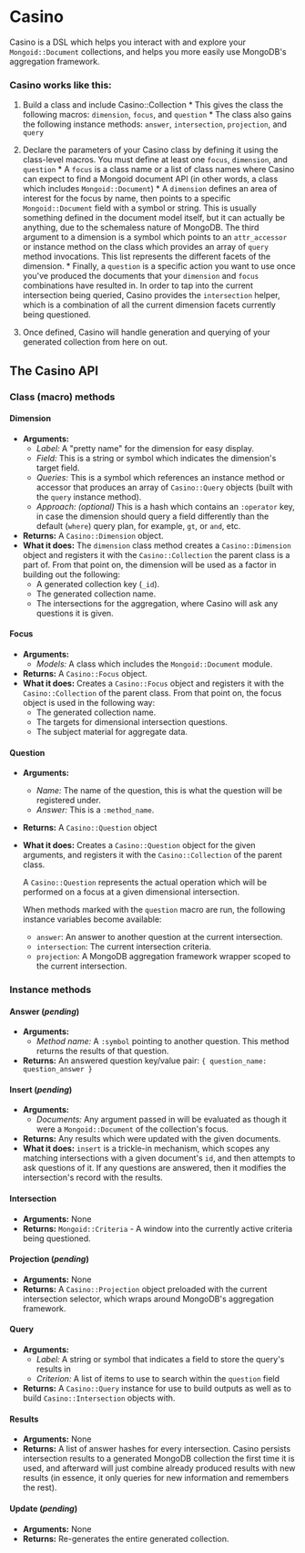# Casino

Casino is a DSL which helps you interact with and explore your `Mongoid::Document` collections, and helps you more easily use MongoDB's aggregation framework.

### Casino works like this:

  1. Build a class and include Casino::Collection
    * This gives the class the following macros: `dimension`, `focus`, and `question`
    * The class also gains the following instance methods: `answer`, `intersection`, `projection`, and `query`

  2. Declare the parameters of your Casino class by defining it using the class-level macros.  You must define at least one `focus`, `dimension`, and `question`
    * A `focus` is a class name or a list of class names where Casino can expect to find a Mongoid document API (in other words, a class which includes `Mongoid::Document`)
    * A `dimension` defines an area of interest for the focus by name, then points to a specific `Mongoid::Document` field with a symbol or string.  This is usually something defined in the document model itself, but it can actually be anything, due to the schemaless nature of MongoDB.
      The third argument to a dimension is a symbol which points to an `attr_accessor` or instance method on the class which provides an array of `query` method invocations.  This list represents the different facets of the dimension.
    * Finally, a `question` is a specific action you want to use once you've produced the documents that your `dimension` and `focus` combinations have resulted in.
      In order to tap into the current intersection being queried, Casino provides the `intersection` helper, which is a combination of all the current dimension facets currently being questioned.

  3. Once defined, Casino will handle generation and querying of your generated collection from here on out.

## The Casino API

### Class (macro) methods

#### Dimension
  * **Arguments:**
    * *Label:* A "pretty name" for the dimension for easy display.
    * *Field:* This is a string or symbol which indicates the dimension's target field.
    * *Queries:* This is a symbol which references an instance method or accessor that produces an array of `Casino::Query` objects (built with the `query` instance method).
    * *Approach: (optional)* This is a hash which contains an `:operator` key, in case the dimension should query a field differently than the default (`where`) query plan, for example, `gt`, or `and`, etc.
  * **Returns:** A `Casino::Dimension` object.
  * **What it does:** The `dimension` class method creates a `Casino::Dimension` object and registers it with the `Casino::Collection` the parent class is a part of.  From that point on, the dimension will be used as a factor in building out the following:
    * A generated collection key (`_id`).
    * The generated collection name.
    * The intersections for the aggregation, where Casino will ask any questions it is given.

#### Focus
  * **Arguments:**
    * *Models:* A class which includes the `Mongoid::Document` module.
  * **Returns:** A `Casino::Focus` object.
  * **What it does:** Creates a `Casino::Focus` object and registers it with the `Casino::Collection` of the parent class.  From that point on, the focus object is used in the following way:
    * The generated collection name.
    * The targets for dimensional intersection questions.
    * The subject material for aggregate data.

#### Question
  * **Arguments:**
    * *Name:* The name of the question, this is what the question will be registered under.
    * *Answer:* This is a `:method_name`.
  * **Returns:** A `Casino::Question` object
  * **What it does:** Creates a `Casino::Question` object for the given arguments, and registers it with the `Casino::Collection` of the parent class.

    A `Casino::Question` represents the actual operation which will be performed on a focus at a given dimensional intersection.

    When methods marked with the `question` macro are run, the following instance variables become available:

      * `answer`: An answer to another question at the current intersection.
      * `intersection`: The current intersection criteria.
      * `projection`: A MongoDB aggregation framework wrapper scoped to the current intersection.

### Instance methods

#### Answer (*pending*)
  * **Arguments:**
    * *Method name:* A `:symbol` pointing to another question.  This method returns the results of that question.
  * **Returns:** An answered question key/value pair: `{ question_name: question_answer }`

#### Insert (*pending*)
  * **Arguments:**
    * *Documents:* Any argument passed in will be evaluated as though it were a `Mongoid::Document` of the collection's focus.
  * **Returns:** Any results which were updated with the given documents.
  * **What it does:** `insert` is a trickle-in mechanism, which scopes any matching intersections with a given document's `id`, and then attempts to ask questions of it.  If any questions are answered, then it modifies the intersection's record with the results.

#### Intersection
  * **Arguments:** None
  * **Returns:** `Mongoid::Criteria` - A window into the currently active criteria being questioned.

#### Projection (*pending*)
  * **Arguments:** None
  * **Returns:** A `Casino::Projection` object preloaded with the current intersection selector, which wraps around MongoDB's aggregation framework.

#### Query
  * **Arguments:**
    * *Label:* A string or symbol that indicates a field to store the query's results in
    * *Criterion:* A list of items to use to search within the `question` field
  * **Returns:** A `Casino::Query` instance for use to build outputs as well as to build `Casino::Intersection` objects with.

#### Results
  * **Arguments:** None
  * **Returns:** A list of answer hashes for every intersection.  Casino persists intersection results to a generated MongoDB collection the first time it is used, and afterward will just combine already produced results with new results (in essence, it only queries for new information and remembers the rest).

#### Update (*pending*)
  * **Arguments:** None
  * **Returns:** Re-generates the entire generated collection.

